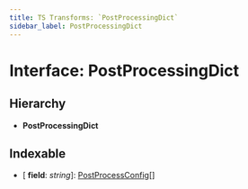 ```yaml
---
title: TS Transforms: `PostProcessingDict`
sidebar_label: PostProcessingDict
---
```


# Interface: PostProcessingDict

## Hierarchy

* **PostProcessingDict**

## Indexable

* \[ **field**: *string*\]: [PostProcessConfig](postprocessconfig.md)[]
